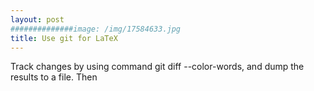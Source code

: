 ```yaml
---
layout: post
##############image: /img/17584633.jpg
title: Use git for LaTeX 
---
```




<p>
Track changes by using command git diff --color-words, and dump the results to a file. Then 
</p>

